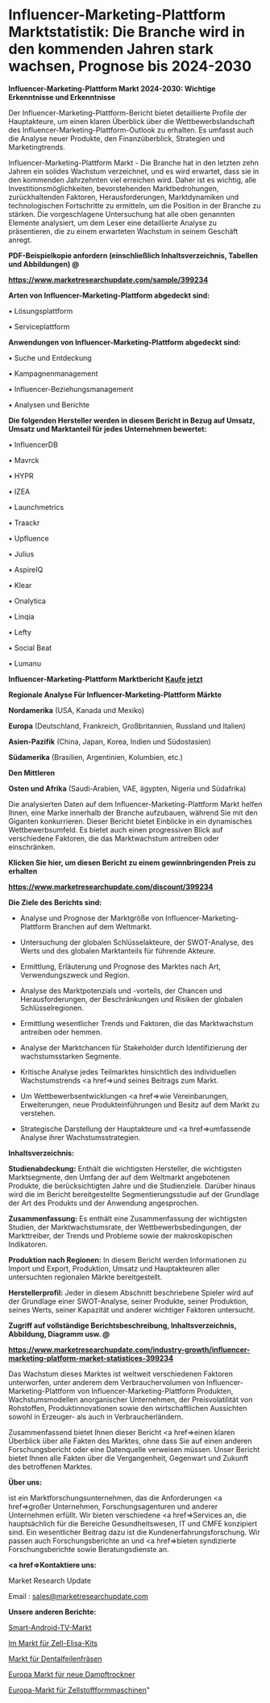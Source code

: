 # Influencer-Marketing-Plattform Marktstatistik: Die Branche wird in den kommenden Jahren stark wachsen, Prognose bis 2024-2030

<strong>Influencer-Marketing-Plattform Markt 2024-2030: Wichtige Erkenntnisse und Erkenntnisse</strong>

Der Influencer-Marketing-Plattform-Bericht bietet detaillierte Profile der Hauptakteure, um einen klaren Überblick über die Wettbewerbslandschaft des Influencer-Marketing-Plattform-Outlook zu erhalten. Es umfasst auch die Analyse neuer Produkte, den Finanzüberblick, Strategien und Marketingtrends.

Influencer-Marketing-Plattform Markt - Die Branche hat in den letzten zehn Jahren ein solides Wachstum verzeichnet, und es wird erwartet, dass sie in den kommenden Jahrzehnten viel erreichen wird. Daher ist es wichtig, alle Investitionsmöglichkeiten, bevorstehenden Marktbedrohungen, zurückhaltenden Faktoren, Herausforderungen, Marktdynamiken und technologischen Fortschritte zu ermitteln, um die Position in der Branche zu stärken. Die vorgeschlagene Untersuchung hat alle oben genannten Elemente analysiert, um dem Leser eine detaillierte Analyse zu präsentieren, die zu einem erwarteten Wachstum in seinem Geschäft anregt.



<strong><b>PDF-Beispielkopie anfordern (einschließlich Inhaltsverzeichnis, Tabellen und Abbildungen) @ </b></strong>

<strong><a href=https://www.marketresearchupdate.com/sample/399234>

<strong>https://www.marketresearchupdate.com/sample/399234</u></a></strong></strong>



<strong>Arten von Influencer-Marketing-Plattform abgedeckt sind:</strong>

• Lösungsplattform

• Serviceplattform



<strong>Anwendungen von Influencer-Marketing-Plattform abgedeckt sind:</strong>

• Suche und Entdeckung

• Kampagnenmanagement

• Influencer-Beziehungsmanagement

• Analysen und Berichte



<strong>Die folgenden Hersteller werden in diesem Bericht in Bezug auf Umsatz, Umsatz und Marktanteil für jedes Unternehmen bewertet:</strong>

• InfluencerDB

• Mavrck

• HYPR

• IZEA

• Launchmetrics

• Traackr

• Upfluence

• Julius

• AspireIQ

• Klear

• Onalytica

• Linqia

• Lefty

• Social Beat

• Lumanu



<strong>Influencer-Marketing-Plattform Marktbericht <a href=https://www.marketresearchupdate.com/buynow/399234>Kaufe jetzt</a></strong>



<strong>Regionale Analyse Für Influencer-Marketing-Plattform Märkte</strong>



<strong>Nordamerika</strong> (USA, Kanada und Mexiko)



<strong>Europa</strong> (Deutschland, Frankreich, Großbritannien, Russland und Italien)



<strong>Asien-Pazifik</strong> (China, Japan, Korea, Indien und Südostasien)



<strong>Südamerika</strong> (Brasilien, Argentinien, Kolumbien, etc.)



<strong>Den Mittleren</strong> 

<strong>Osten und Afrika</strong> (Saudi-Arabien, VAE, ägypten, Nigeria und Südafrika)

Die analysierten Daten auf dem Influencer-Marketing-Plattform Markt helfen Ihnen, eine Marke innerhalb der Branche aufzubauen, während Sie mit den Giganten konkurrieren. Dieser Bericht bietet Einblicke in ein dynamisches Wettbewerbsumfeld. Es bietet auch einen progressiven Blick auf verschiedene Faktoren, die das Marktwachstum antreiben oder einschränken.



<strong>Klicken Sie hier, um diesen Bericht zu einem gewinnbringenden Preis zu erhalten
</strong>

<strong><a href=https://www.marketresearchupdate.com/discount/399234>https://www.marketresearchupdate.com/discount/399234</b></u></strong></a>



<strong>Die Ziele des Berichts sind:</strong>

- Analyse und Prognose der Marktgröße von Influencer-Marketing-Plattform Branchen auf dem Weltmarkt.

- Untersuchung der globalen Schlüsselakteure, der SWOT-Analyse, des Werts und des globalen Marktanteils für führende Akteure.

- Ermittlung, Erläuterung und Prognose des Marktes nach Art, Verwendungszweck und Region.

- Analyse des Marktpotenzials und -vorteils, der Chancen und Herausforderungen, der Beschränkungen und Risiken der globalen Schlüsselregionen.

- Ermittlung wesentlicher Trends und Faktoren, die das Marktwachstum antreiben oder hemmen.

- Analyse der Marktchancen für Stakeholder durch Identifizierung der wachstumsstarken Segmente.

- Kritische Analyse jedes Teilmarktes hinsichtlich des individuellen Wachstumstrends <a href=>und</a> seines Beitrags zum Markt.

- Um Wettbewerbsentwicklungen <a href=>wie</a> Vereinbarungen, Erweiterungen, neue Produkteinführungen und Besitz auf dem Markt zu verstehen.

- Strategische Darstellung der Hauptakteure und <a href=>umfas</a>sende Analyse ihrer Wachstumsstrategien.



<strong>Inhaltsverzeichnis:</strong>



<strong>Studienabdeckung:</strong> Enthält die wichtigsten Hersteller, die wichtigsten Marktsegmente, den Umfang der auf dem Weltmarkt angebotenen Produkte, die berücksichtigten Jahre und die Studienziele. Darüber hinaus wird die im Bericht bereitgestellte Segmentierungsstudie auf der Grundlage der Art des Produkts und der Anwendung angesprochen.



<strong>Zusammenfassung:</strong> Es enthält eine Zusammenfassung der wichtigsten Studien, der Marktwachstumsrate, der Wettbewerbsbedingungen, der Markttreiber, der Trends und Probleme sowie der makroskopischen Indikatoren.



<strong>Produktion nach Regionen:</strong> In diesem Bericht werden Informationen zu Import und Export, Produktion, Umsatz und Hauptakteuren aller untersuchten regionalen Märkte bereitgestellt.



<strong>Herstellerprofil:</strong> Jeder in diesem Abschnitt beschriebene Spieler wird auf der Grundlage einer SWOT-Analyse, seiner Produkte, seiner Produktion, seines Werts, seiner Kapazität und anderer wichtiger Faktoren untersucht.



<strong><b>Zugriff auf vollständige Berichtsbeschreibung, Inhaltsverzeichnis, Abbildung, Diagramm usw. @ </b></strong>

<strong><a href=https://www.marketresearchupdate.com/industry-growth/influencer-marketing-platform-market-statistices-399234>https://www.marketresearchupdate.com/industry-growth/influencer-marketing-platform-market-statistices-399234</a></strong>

Das Wachstum dieses Marktes ist weltweit verschiedenen Faktoren unterworfen, unter anderem dem Verbrauchervolumen von Influencer-Marketing-Plattform von Influencer-Marketing-Plattform Produkten, Wachstumsmodellen anorganischer Unternehmen, der Preisvolatilität von Rohstoffen, Produktinnovationen sowie den wirtschaftlichen Aussichten sowohl in Erzeuger- als auch in Verbraucherländern.

Zusammenfassend bietet Ihnen dieser Bericht <a href=>einen</a> klaren Überblick über alle Fakten des Marktes, ohne dass Sie auf einen anderen Forschungsbericht oder eine Datenquelle verweisen müssen. Unser Bericht bietet Ihnen alle Fakten über die Vergangenheit, Gegenwart und Zukunft des betroffenen Marktes.



<strong>Über uns:</strong>

 ist ein Marktforschungsunternehmen, das die Anforderungen <a href=>großer</a> Unternehmen, Forschungsagenturen und anderer Unternehmen erfüllt. Wir bieten verschiedene <a href=>Services</a> an, die hauptsächlich für die Bereiche Gesundheitswesen, IT und CMFE konzipiert sind. Ein wesentlicher Beitrag dazu ist die Kundenerfahrungsforschung. Wir passen auch Forschungsberichte an und <a href=>bieten</a> syndizierte Forschungsberichte sowie Beratungsdienste an.



<strong><a href=>Kontaktiere uns:</a></strong>

Market Research Update

Email : sales@marketresearchupdate.com



<strong>Unsere anderen Berichte:</strong>

<a href=https://www.linkedin.com/pulse/smart-android-tv-market-analyzing-latest-developments>Smart-Android-TV-Markt</a>

<a href=https://www.linkedin.com/pulse/in-cell-elisa-kits-market-size-emerging-trends>Im Markt für Zell-Elisa-Kits</a>

<a href=https://www.linkedin.com/pulse/dental-file-burs-market-report-2023-top-company-trends>Markt für Dentalfeilenfräsen</a>

<a href=https://www.linkedin.com/pulse/europe-new-steam-dryer-market-current-business>Europa Markt für neue Dampftrockner</a>

<a href=https://www.linkedin.com/pulse/europe-pulp-moulding-machinery-market-2023-thriving-tremendous>Europa-Markt für Zellstoffformmaschinen</a>"
